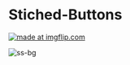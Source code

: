 # Stiched-Buttons

<a href="https://imgflip.com/gif/24a656"><img src="https://i.imgflip.com/24a656.gif" title="made at imgflip.com"/></a>

![ss-bg](https://user-images.githubusercontent.com/34434485/36040036-41494a26-0dea-11e8-9bcb-d7082aebe5cc.PNG)
